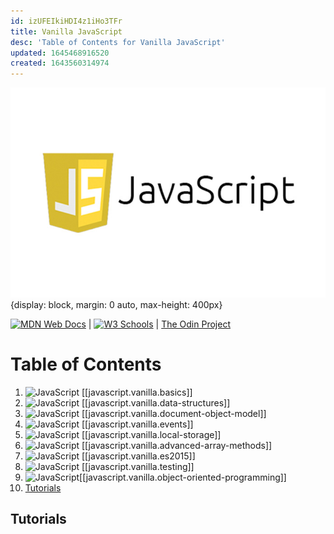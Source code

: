 ```yaml
---
id: izUFEIkiHDI4z1iHo3TFr
title: Vanilla JavaScript
desc: 'Table of Contents for Vanilla JavaScript'
updated: 1645468916520
created: 1643560314974
---
```


![javascript](/assets/images/javaScript.jpeg){display: block, margin: 0 auto, max-height: 400px}

[![MDN Web Docs](https://img.shields.io/badge/MDN_Web_Docs-black?style=flat&logo=mdnwebdocs&logoColor=white)](https://developer.mozilla.org/en-US/docs/Web/JavaScript) |
[![W3 Schools](https://img.shields.io/badge/W3Schools-6DA55F?style=flat&logo=w3c&logoColor=white)](https://www.w3schools.com/js/default.asp) |
[The Odin Project](https://www.theodinproject.com/)

# Table of Contents

1. ![JavaScript](https://img.shields.io/badge/javascript-%23323330.svg?style=flat&logo=javascript&logoColor=%23F7DF1E) [[javascript.vanilla.basics]]
1. ![JavaScript](https://img.shields.io/badge/javascript-%23323330.svg?style=flat&logo=javascript&logoColor=%23F7DF1E) [[javascript.vanilla.data-structures]]
1. ![JavaScript](https://img.shields.io/badge/javascript-%23323330.svg?style=flat&logo=javascript&logoColor=%23F7DF1E) [[javascript.vanilla.document-object-model]]
1. ![JavaScript](https://img.shields.io/badge/javascript-%23323330.svg?style=flat&logo=javascript&logoColor=%23F7DF1E) [[javascript.vanilla.events]]
1. ![JavaScript](https://img.shields.io/badge/javascript-%23323330.svg?style=flat&logo=javascript&logoColor=%23F7DF1E) [[javascript.vanilla.local-storage]]
1. ![JavaScript](https://img.shields.io/badge/javascript-%23323330.svg?style=flat&logo=javascript&logoColor=%23F7DF1E) [[javascript.vanilla.advanced-array-methods]]
1. ![JavaScript](https://img.shields.io/badge/javascript-%23323330.svg?style=flat&logo=javascript&logoColor=%23F7DF1E) [[javascript.vanilla.es2015]]
1. ![JavaScript](https://img.shields.io/badge/javascript-%23323330.svg?style=flat&logo=javascript&logoColor=%23F7DF1E) [[javascript.vanilla.testing]]
1. ![JavaScript](https://img.shields.io/badge/javascript-%23323330.svg?style=flat&logo=javascript&logoColor=%23F7DF1E)[[javascript.vanilla.object-oriented-programming]]
1. [Tutorials](#tutorials)

## Tutorials
